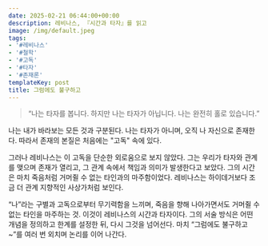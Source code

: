 ```yaml
---
date: 2025-02-21 06:44:00+00:00
description: 레비나스, 『시간과 타자』를 읽고
image: /img/default.jpeg
tags:
- '#레비나스'
- '#철학'
- '#고독'
- '#타자'
- '#존재론'
templateKey: post
title: 그럼에도 불구하고
---
```


> “나는 타자를 봅니다. 하지만 나는 타자가 아닙니다. 나는 완전히 홀로 있습니다.”

나는 내가 바라보는 모든 것과 구분된다. 나는 타자가 아니며, 오직 나 자신으로 존재한다. 따라서 존재의 본질은 처음에는 "고독" 속에 있다.

그러나 레비나스는 이 고독을 단순한 외로움으로 보지 않았다. 그는 우리가 타자와 관계를 맺으며 존재가 열리고, 그 관계 속에서 책임과 의미가 발생한다고 보았다. 그의 시간은 마치 죽음처럼 거머쥘 수 없는 타인과의 마주함이었다. 레비나스는 하이데거보다 조금 더 관계 지향적인 사상가처럼 보인다.

“나”라는 구별과 고독으로부터 무기력함을 느끼며, 죽음을 향해 나아가면서도 거머쥘 수 없는 타인을 마주하는 것. 이것이 레비나스의 시간과 타자이다. 그의 서술 방식은 어떤 개념을 정의하고 한계를 설정한 뒤, 다시 그것을 넘어선다. 마치 “그럼에도 불구하고~”를 여러 번 외치며 논리를 이어 나간다.